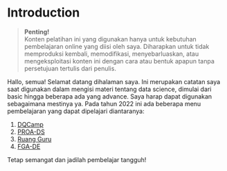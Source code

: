 # Introduction

>**Penting!**</br>Konten pelatihan ini yang digunakan hanya untuk kebutuhan pembelajaran online yang diisi oleh saya. Diharapkan untuk tidak memproduksi kembali, memodifikasi, menyebarluaskan, atau mengeksploitasi konten ini dengan cara atau bentuk apapun tanpa persetujuan tertulis dari penulis.

Hallo, semua! Selamat datang dihalaman saya. Ini merupakan catatan saya saat digunakan dalam mengisi materi tentang data science, dimulai dari basic hingga beberapa ada yang advance. Saya harap dapat digunakan sebagaimana mestinya ya. Pada tahun 2022 ini ada beberapa menu pembelajaran yang dapat dipelajari diantaranya:

1. [DQCamp](https://github.com/AbelKristanto/learning-course/blob/main/dqcamp2022/readme.MD)
2. [PROA-DS](https://github.com/AbelKristanto/learning-course/blob/main/proa2022/readme.MD)
3. [Ruang Guru](https://github.com/AbelKristanto/learning-course/blob/main/ruangguru/readme.MD)
4. [FGA-DE](https://github.com/AbelKristanto/learning-course/blob/main/fga2022/README.md)

Tetap semangat dan jadilah pembelajar tangguh!
